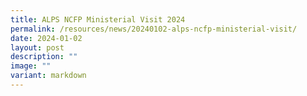 ```yaml
---
title: ALPS NCFP Ministerial Visit 2024
permalink: /resources/news/20240102-alps-ncfp-ministerial-visit/
date: 2024-01-02
layout: post
description: ""
image: ""
variant: markdown
---
```

